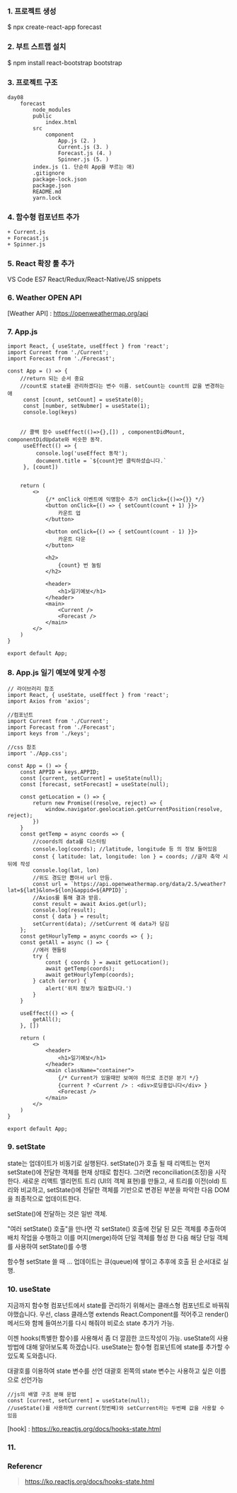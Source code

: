 ### 1. 프로젝트 생성
$ npx create-react-app forecast

### 2. 부트 스트랩 설치
$ npm install react-bootstrap bootstrap

### 3. 프로젝트 구조
```
day08
    forecast
        node_modules
        public
            index.html
        src
            component
                App.js (2. )
                Current.js (3. )
                Forecast.js (4. )
                Spinner.js (5. )
        index.js (1. 단순히 App을 부르는 애)
        .gitignore
        package-lock.json
        package.json
        README.md
        yarn.lock
```
### 4. 함수형 컴포넌트 추가
    + Current.js
    + Forecast.js
    + Spinner.js

### 5. React 확장 툴 추가
VS Code ES7 React/Redux/React-Native/JS snippets

### 6. Weather OPEN API
[Weather API] : https://openweathermap.org/api

### 7. App.js
```react
import React, { useState, useEffect } from 'react';
import Current from './Current';
import Forecast from './Forecast';

const App = () => {
    //return 되는 순서 중요
    //count로 state를 관리하겠다는 변수 이름. setCount는 count의 값을 변경하는 애 
     const [count, setCount] = useState(0);
     const [number, setNubmer] = useState(1);
     console.log(keys)


    // 콜백 함수 useEffect(()=>{},[]) , componentDidMount, componentDidUpdate와 비슷한 동작.
     useEffect(() => {
         console.log('useEffect 동작');
         document.title = `${count}번 클릭하셨습니다.`
     }, [count])


    return (
        <>
            {/* onClick 이벤트에 익명함수 추가 onClick={()=>{}} */}
            <button onClick={() => { setCount(count + 1) }}>
                카운트 업
            </button>

            <button onClick={() => { setCount(count - 1) }}>
                카운트 다운
            </button>

            <h2>
                {count} 번 눌림
            </h2> 

            <header>
                <h1>일기예보</h1>
            </header>
            <main>
                <Current />
                <Forecast />
            </main>
        </>
    )
}

export default App;
```

### 8. App.js 일기 예보에 맞게 수정
```react
// 라이브러리 참조
import React, { useState, useEffect } from 'react';
import Axios from 'axios';

//컴포넌트 
import Current from './Current';
import Forecast from './Forecast';
import keys from './keys';

//css 참조
import './App.css';

const App = () => {
    const APPID = keys.APPID;
    const [current, setCurrent] = useState(null);
    const [forecast, setForecast] = useState(null);

    const getLocation = () => {
        return new Promise((resolve, reject) => {
            window.navigator.geolocation.getCurrentPosition(resolve, reject);
        })
    }
    const getTemp = async coords => {
        //coords의 data를 디스터링
        console.log(coords); //latitude, longitude 등 의 정보 들어있음
        const { latitude: lat, longitude: lon } = coords; //글자 축약 시 뒤에 작성
        console.log(lat, lon)
        //위도 경도만 뽑아서 url 만듬.
        const url = `https://api.openweathermap.org/data/2.5/weather?lat=${lat}&lon=${lon}&appid=${APPID}`;
        //Axios를 통해 결과 받음.
        const result = await Axios.get(url);
        console.log(result);
        const { data } = result;
        setCurrent(data); //setCurrent 에 data가 담김
    };
    const getHourlyTemp = async coords => { };
    const getAll = async () => {
        //에러 핸들링
        try {
            const { coords } = await getLocation();
            await getTemp(coords);
            await getHourlyTemp(coords);
        } catch (error) {
            alert('위치 정보가 필요합니다.')
        }
    }

    useEffect(() => {
        getAll();
    }, [])

    return (
        <>
            <header>
                <h1>일기예보</h1>
            </header>
            <main className="container">
                {/* Current가 있을때만 보여야 하므로 조건문 분기 */}
                {current ? <Current /> : <div>로딩중입니다</div> }
                <Forecast />
            </main>
        </>
    )
}

export default App;
```

### 9. setState
state는 업데이트가 비동기로 실행된다.
setState()가 호출 될 때 리액트는 먼저 setState()에 전달한 객체를 현재 상태로 합친다. 그러면 reconciliation(조정)을 시작한다. 새로운 리액트 엘리먼트 트리 (UI의 객체 표현)를 만들고, 새 트리를 이전(old) 트리와 비교하고, setState()에 전달한 객체를 기반으로 변경된 부분을 파악한 다음 DOM을 최종적으로 업데이트한다.

setState()에 전달하는 것은 일반 객체.

"여러 setState() 호출"을 만나면 각 setState() 호출에 전달 된 모든 객체를 추출하여 배치 작업을 수행하고 이를 머지(merge)하여 단일 객체를 형성 한 다음 해당 단일 객체를 사용하여 setState()를 수행

함수형  setState 쓸 때 ...
업데이트는 큐(queue)에 쌓이고 추후에 호출 된 순서대로 실행.

### 10. useState
지금까지 함수형 컴포넌트에서 state를 관리하기 위해서는 클래스형 컴포넌트로 바꿔줘야했습니다. 우선, class 클래스명 extends React.Component를 적어주고 render() 메서드와 함께 들여쓰기를 다시 해줘야 비로소 state 추가가 가능.

이젠 hooks(특별한 함수)를 사용해서 좀 더 깔끔한 코드작성이 가능.
useState의 사용방법에 대해 알아보도록 하겠습니다.
useState는 함수형 컴포넌트에 state를 추가할 수 있도록 도와줍니다.

대괄호를 이용하여 state 변수를 선언
대괄호 왼쪽의 state 변수는 사용하고 싶은 이름으로 선언가능
```
//js의 배열 구조 분해 문법
const [current, setCurrent] = useState(null);
//useState()를 사용하면 current(첫번째)와 setCurrent라는 두번째 값을 사용할 수 있음
```


[hook] : https://ko.reactjs.org/docs/hooks-state.html

### 11. 

### Referencr
> https://ko.reactjs.org/docs/hooks-state.html